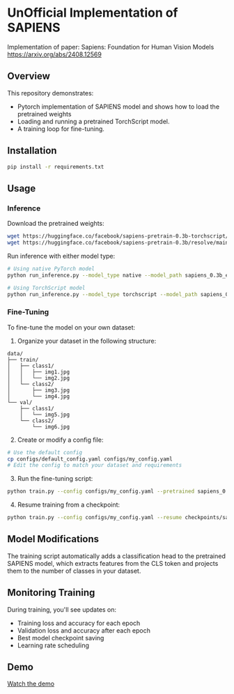 # UnOfficial Implementation of SAPIENS
Implementation of paper: Sapiens: Foundation for Human Vision Models  
https://arxiv.org/abs/2408.12569

## Overview
This repository demonstrates:
- Pytorch implementation of SAPIENS model and shows how to load the pretrained weights
- Loading and running a pretrained TorchScript model.
- A training loop for fine-tuning.


## Installation
```bash
pip install -r requirements.txt
```

## Usage
### Inference
Download the pretrained weights:
```bash
wget https://huggingface.co/facebook/sapiens-pretrain-0.3b-torchscript/resolve/main/sapiens_0.3b_epoch_1600_torchscript.pt2
wget https://huggingface.co/facebook/sapiens-pretrain-0.3b/resolve/main/sapiens_0.3b_epoch_1600_clean.pth
```
Run inference with either model type:
```bash
# Using native PyTorch model
python run_inference.py --model_type native --model_path sapiens_0.3b_epoch_1600_clean.pth --image_path path/to/image.jpg

# Using TorchScript model
python run_inference.py --model_type torchscript --model_path sapiens_0.3b_epoch_1600_torchscript.pt2 --image_path path/to/image.jpg
```

### Fine-Tuning
To fine-tune the model on your own dataset:

1. Organize your dataset in the following structure:
```
data/
├── train/
│   ├── class1/
│   │   ├── img1.jpg
│   │   └── img2.jpg
│   └── class2/
│       ├── img3.jpg
│       └── img4.jpg
└── val/
    ├── class1/
    │   └── img5.jpg
    └── class2/
        └── img6.jpg
```

2. Create or modify a config file:
```bash
# Use the default config
cp configs/default_config.yaml configs/my_config.yaml
# Edit the config to match your dataset and requirements
```

3. Run the fine-tuning script:
```bash
python train.py --config configs/my_config.yaml --pretrained sapiens_0.3b_epoch_1600_clean.pth
```

4. Resume training from a checkpoint:
```bash
python train.py --config configs/my_config.yaml --resume checkpoints/sapiens_finetuned/checkpoint_epoch_10.pt
```

## Model Modifications
The training script automatically adds a classification head to the pretrained SAPIENS model, which extracts features from the CLS token and projects them to the number of classes in your dataset.

## Monitoring Training
During training, you'll see updates on:
- Training loss and accuracy for each epoch
- Validation loss and accuracy after each epoch
- Best model checkpoint saving
- Learning rate scheduling

## Demo
[Watch the demo](https://video.fktm6-1.fna.fbcdn.net/o1/v/t2/f2/m69/AQPw9mck5zNWnfEut5KjZg5PU97Vqo7xXVcWBYRM7Ht26JYn568GgLKLE6wuFrwU3a5sxHNxKPj8rLQiULMJ-erk.mp4?efg=eyJ4cHZfYXNzZXRfaWQiOjEyMzM3MTkzMTQ3NDYyODgsInZlbmNvZGVfdGFnIjoieHB2X3Byb2dyZXNzaXZlLkZBQ0VCT09LLi5DMy4xOTIwLmRhc2hfaDI2NC1iYXNpYy1nZW4yXzEwODBwIn0&_nc_ht=video.fktm6-1.fna.fbcdn.net&_nc_cat=102&strext=1&vs=2a2a6c83ce12d24c&_nc_vs=HBkcFQIYOnBhc3N0aHJvdWdoX2V2ZXJzdG9yZS9HSkYwS3h2aEoxdGdFbUVnQUlEZXpFbHJnWlF3YnY0R0FBQUYVAALIAQAoABgAGwKIB3VzZV9vaWwBMRJwcm9ncmVzc2l2ZV9yZWNpcGUBMRUAACbgrpCY9YOxBBUCKAJDMywXQF47tkWhysEYGmRhc2hfaDI2NC1iYXNpYy1nZW4yXzEwODBwEQB1AgA&ccb=9-4&oh=00_AYB8pkVMe4mwo40JP9ZHcPj57HIGLiEflj3RcfDnINTV8g&oe=67C13CB4&_nc_sid=1d576d)
